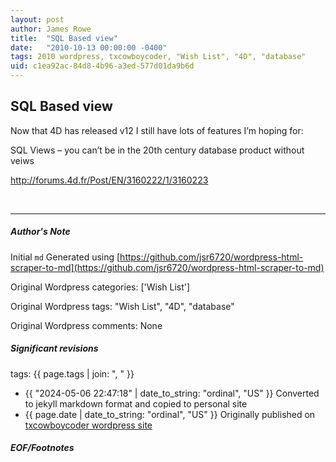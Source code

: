 ```yaml
---
layout: post
author: James Rowe
title:  "SQL Based view"
date:   "2010-10-13 00:00:00 -0400"
tags: 2010 wordpress, txcowboycoder, "Wish List", "4D", "database"
uid: c1ea92ac-84d8-4b96-a3ed-577d01da9b6d
---
```



## SQL Based view


Now that 4D has released v12 I still have lots of features I’m hoping for:


SQL Views – you can’t be in the 20th century database product without veiws


<http://forums.4d.fr/Post/EN/3160222/1/3160223>


 




---

##### Author's Note

Initial `md` Generated using [https://github.com/jsr6720/wordpress-html-scraper-to-md](https://github.com/jsr6720/wordpress-html-scraper-to-md)

Original Wordpress categories: ['Wish List']

Original Wordpress tags: "Wish List", "4D", "database"

Original Wordpress comments: None

##### Significant revisions

tags: {{ page.tags | join: ", " }} <!-- todo move this somewhere -->

- {{ "2024-05-06 22:47:18" | date_to_string: "ordinal", "US" }} Converted to jekyll markdown format and copied to personal site
- {{ page.date | date_to_string: "ordinal", "US" }} Originally published on [txcowboycoder wordpress site](https://txcowboycoder.wordpress.com/2010/10/13/sql-based-view/)

##### EOF/Footnotes

